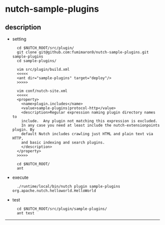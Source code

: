 nutch-sample-plugins
======================================================================

<a name="description">description</a>
----------------------------------------------------------------------

* setting

        cd $NUTCH_ROOT/src/plugin/
        git clone git@github.com:fumimaron9/nutch-sample-plugins.git sample-plugins
        cd sample-plugins/

        vim src/plugin/build.xml
        <<<<<
        <ant dir="sample-plugins" target="deploy"/>
        >>>>>

        vim conf/nutch-site.xml
        <<<<<
        <property>
          <name>plugin.includes</name>
          <value>sample-plugins|protocol-http</value>
          <description>Regular expression naming plugin directory names to
          include.  Any plugin not matching this expression is excluded.
          In any case you need at least include the nutch-extensionpoints plugin. By
          default Nutch includes crawling just HTML and plain text via HTTP,
          and basic indexing and search plugins.
          </description>
        </property>
        >>>>>

        cd $NUTCH_ROOT/
        ant

* execute

        ./runtime/local/bin/nutch plugin sample-plugins org.apache.nutch.helloworld.HelloWorld

* test

        cd $NUTCH_ROOT/src/plugin/sample-plugins/
        ant test

----------------------------------------------------------------------
